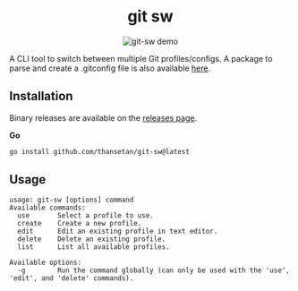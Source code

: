 <h1 align="center">git sw</h1>

<p align="center">
  <img src="https://github.com/user-attachments/assets/e08c8a1d-c00e-4aa8-b31f-338dea710bf7" alt="git-sw demo"/>
</p>

A CLI tool to switch between multiple Git profiles/configs. A package to parse and create a .gitconfig file is also available [here](https://github.com/thansetan/git-sw/tree/main/pkg/gitconfig).

## Installation

Binary releases are available on the [releases page](https://github.com/thansetan/git-sw/releases).

**Go**
```sh
go install github.com/thansetan/git-sw@latest
```

## Usage
```text
usage: git-sw [options] command
Available commands: 
  use       Select a profile to use.
  create    Create a new profile.
  edit      Edit an existing profile in text editor.
  delete    Delete an existing profile.
  list      List all available profiles.

Available options: 
  -g        Run the command globally (can only be used with the 'use', 'edit', and 'delete' commands).
```
